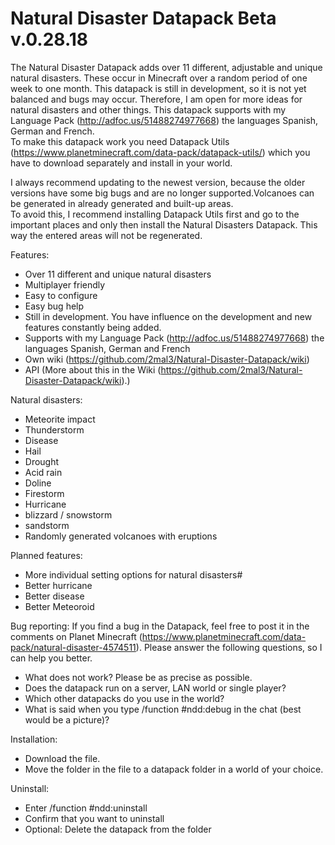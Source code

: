 # Natural Disaster Datapack Beta v.0.28.18

The Natural Disaster Datapack adds over 11 different, adjustable and unique natural disasters. These occur in Minecraft over a random period of
one week to one month.
This datapack is still in development, so it is not yet balanced and bugs may occur. Therefore, I am open for more ideas for natural disasters
and other things.
This datapack supports with my Language Pack (http://adfoc.us/51488274977668) the languages Spanish, German and French.                   
To make this datapack work you need Datapack Utils (https://www.planetminecraft.com/data-pack/datapack-utils/) which you have to download separately and install in your world.

I always recommend updating to the newest version, because the older versions have some big bugs and are no longer supported.Volcanoes can be generated in already generated and built-up areas.                                                                                 
To avoid this, I recommend installing Datapack Utils first and go to the important places and only then install the Natural Disasters Datapack. This way the entered areas will not be regenerated.


Features:
  - Over 11 different and unique natural disasters
  - Multiplayer friendly
  - Easy to configure
  - Easy bug help
  - Still in development. You have influence on the development and new features constantly being added.
  - Supports with my Language Pack (http://adfoc.us/51488274977668) the languages Spanish, German and French
  - Own wiki (https://github.com/2mal3/Natural-Disaster-Datapack/wiki)
  - API  (More about this in the Wiki (https://github.com/2mal3/Natural-Disaster-Datapack/wiki).)


Natural disasters:
  - Meteorite impact
  - Thunderstorm
  - Disease
  - Hail
  - Drought
  - Acid rain
  - Doline
  - Firestorm
  - Hurricane
  - blizzard / snowstorm
  - sandstorm
  - Randomly generated volcanoes with eruptions


Planned features:
  - More individual setting options for natural disasters#
  - Better hurricane
  - Better disease
  - Better Meteoroid


Bug reporting:
  If you find a bug in the Datapack, feel free to post it in the comments on Planet Minecraft
  (https://www.planetminecraft.com/data-pack/natural-disaster-4574511). Please answer the following questions, so I can help you better.

  - What does not work? Please be as precise as possible.
  - Does the datapack run on a server, LAN world or single player?
  - Which other datapacks do you use in the world?
  - What is said when you type /function #ndd:debug in the chat (best would be a picture)?


 Installation:
  - Download the file.
  - Move the folder in the file to a datapack folder in a world of your choice.


Uninstall:
  - Enter /function #ndd:uninstall
  - Confirm that you want to uninstall
  - Optional: Delete the datapack from the folder
